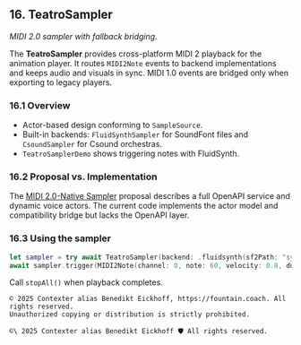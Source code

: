 ## 16. TeatroSampler
_MIDI 2.0 sampler with fallback bridging._

The **TeatroSampler** provides cross-platform MIDI 2 playback for the animation player. It routes `MIDI2Note` events to backend implementations and keeps audio and visuals in sync.
MIDI 1.0 events are bridged only when exporting to legacy players.

### 16.1 Overview
- Actor-based design conforming to `SampleSource`.
- Built-in backends: `FluidSynthSampler` for SoundFont files and `CsoundSampler` for Csound orchestras.
- `TeatroSamplerDemo` shows triggering notes with FluidSynth.

### 16.2 Proposal vs. Implementation
The [MIDI 2.0-Native Sampler](../Proposals/🎼%20Proposal%20MIDI%202.0-Native%20Sampler%20for%20the%20FountainAI%20Teatro.md) proposal describes a full OpenAPI service and dynamic voice actors. The current code implements the actor model and compatibility bridge but lacks the OpenAPI layer.

### 16.3 Using the sampler
```swift
let sampler = try await TeatroSampler(backend: .fluidsynth(sf2Path: "synth.sf2"))
await sampler.trigger(MIDI2Note(channel: 0, note: 60, velocity: 0.8, duration: 1.0))
```
Call `stopAll()` when playback completes.

```
© 2025 Contexter alias Benedikt Eickhoff, https://fountain.coach. All rights reserved.
Unauthorized copying or distribution is strictly prohibited.
```

````text
©\ 2025 Contexter alias Benedikt Eickhoff 🛡️ All rights reserved.
````
